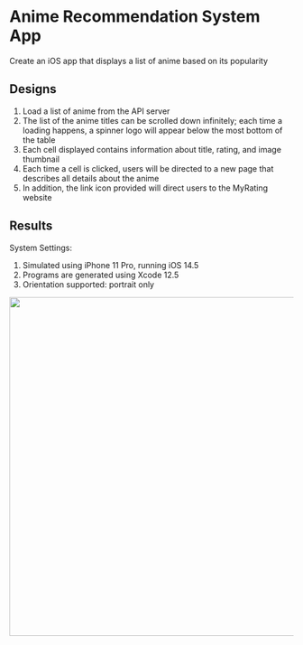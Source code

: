 # Anime Recommendation System App
Create an iOS app that displays a list of anime based on its popularity 

## Designs ##
1. Load a list of anime from the API server
2. The list of the anime titles can be scrolled down infinitely; each time a loading happens, a spinner logo will appear below the most bottom of the table
3. Each cell displayed contains information about title, rating, and image thumbnail
4. Each time a cell is clicked, users will be directed to a new page that describes all details about the anime
5. In addition, the link icon provided will direct users to the MyRating website

## Results ##
System Settings:
1. Simulated using iPhone 11 Pro, running iOS 14.5
2. Programs are generated using Xcode 12.5
3. Orientation supported: portrait only

<table>
  <tr> <img src="./assets/anime_recommendation_simulation.GIF" height="600"> </tr>
</table>

